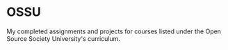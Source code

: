 # OSSU
My completed assignments and projects for courses listed under the Open Source Society University's curriculum.
